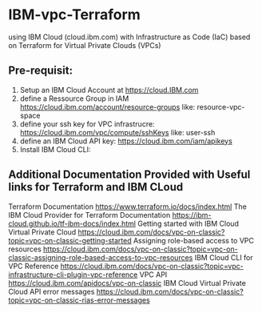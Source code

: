 # IBM-vpc-Terraform

using IBM Cloud (cloud.ibm.com) with Infrastructure as Code (IaC) based on Terraform for Virtual Private Clouds (VPCs)


Pre-requisit:
-------------
1. Setup an IBM Cloud Account at https://cloud.IBM.com
2. define a Ressource Group in IAM https://cloud.ibm.com/account/resource-groups like: resource-vpc-space
3. define your ssh key for VPC infrastrucre: https://cloud.ibm.com/vpc/compute/sshKeys like: user-ssh
4. define an IBM Cloud API key: https://cloud.ibm.com/iam/apikeys
5. Install IBM Cloud CLI: 


Additional Documentation Provided with Useful links for Terraform and IBM CLoud 
-------------------------------------------------------------------------------
Terraform Documentation https://www.terraform.io/docs/index.html
The IBM Cloud Provider for Terraform Documentation https://ibm-cloud.github.io/tf-ibm-docs/index.html
Getting started with IBM Cloud Virtual Private Cloud https://cloud.ibm.com/docs/vpc-on-classic?topic=vpc-on-classic-getting-started
Assigning role-based access to VPC resources https://cloud.ibm.com/docs/vpc-on-classic?topic=vpc-on-classic-assigning-role-based-access-to-vpc-resources
IBM Cloud CLI for VPC Reference https://cloud.ibm.com/docs/vpc-on-classic?topic=vpc-infrastructure-cli-plugin-vpc-reference
VPC API https://cloud.ibm.com/apidocs/vpc-on-classic
IBM Cloud Virtual Private Cloud API error messages https://cloud.ibm.com/docs/vpc-on-classic?topic=vpc-on-classic-rias-error-messages
